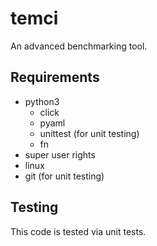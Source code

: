 temci
===============
An advanced benchmarking tool.


Requirements
---------------
- python3
    - click
    - pyaml
    - unittest (for unit testing)
    - fn
- super user rights
- linux
- git (for unit testing)

Testing
--------------
This code is tested via unit tests.